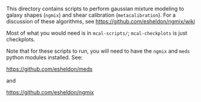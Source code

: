 This directory contains scripts to perform gaussian mixture modeling to galaxy shapes (`ngmix`) and
shear calibration (`metacalibration`). For a discussion of these algorithms, see 
https://github.com/esheldon/ngmix/wiki

Most of what you would need is in `mcal-scripts/`; `mcal-checkplots` is just checkplots.

Note that for these scripts to run, you will need to have the `ngmix` and `meds` python modules
installed. See:

https://github.com/esheldon/meds

and

https://github.com/esheldon/ngmix

